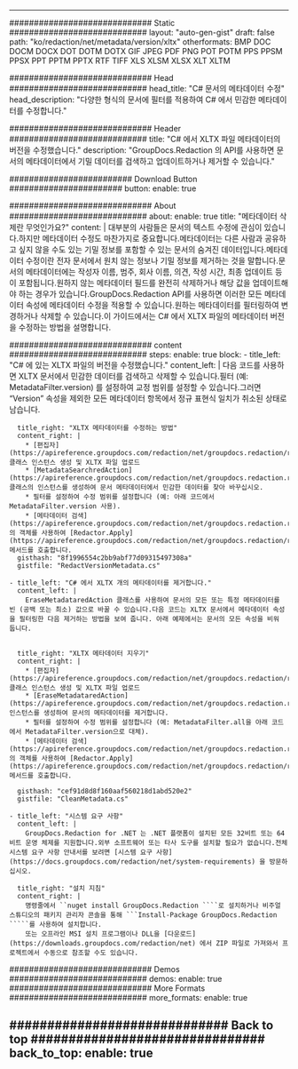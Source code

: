
---
############################# Static ############################
layout: "auto-gen-gist" 
draft: false
path: "ko/redaction/net/metadata/version/xltx"
otherformats: BMP DOC DOCM DOCX DOT DOTM DOTX GIF JPEG PDF PNG POT POTM PPS PPSM PPSX PPT PPTM PPTX RTF TIFF XLS XLSM XLSX XLT XLTM  

############################# Head ############################
head_title: "C# 문서의 메타데이터 수정"
head_description: "다양한 형식의 문서에 필터를 적용하여 C# 에서 민감한 메타데이터를 수정합니다."

############################# Header ############################
title: "C# 에서 XLTX 파일 메타데이터의 버전을 수정했습니다."
description: "GroupDocs.Redaction 의 API를 사용하면 문서의 메타데이터에서 기밀 데이터를 검색하고 업데이트하거나 제거할 수 있습니다."

######################### Download Button #######################
button:
    enable: true

############################# About ############################
about:
    enable: true
    title: "메타데이터 삭제란 무엇인가요?"
    content: |
        대부분의 사람들은 문서의 텍스트 수정에 관심이 있습니다.하지만 메타데이터 수정도 마찬가지로 중요합니다.메타데이터는 다른 사람과 공유하고 싶지 않을 수도 있는 기밀 정보를 포함할 수 있는 문서의 숨겨진 데이터입니다.메타데이터 수정이란 전자 문서에서 원치 않는 정보나 기밀 정보를 제거하는 것을 말합니다.문서의 메타데이터에는 작성자 이름, 범주, 회사 이름, 의견, 작성 시간, 최종 업데이트 등이 포함됩니다.원하지 않는 메타데이터 필드를 완전히 삭제하거나 해당 값을 업데이트해야 하는 경우가 있습니다.GroupDocs.Redaction API를 사용하면 이러한 모든 메타데이터 속성에 메타데이터 수정을 적용할 수 있습니다.원하는 메타데이터를 필터링하여 변경하거나 삭제할 수 있습니다.이 가이드에서는 C# 에서 XLTX 파일의 메타데이터 버전을 수정하는 방법을 설명합니다.

############################# content ############################
steps:
    enable: true
    block:
    - title_left: "C# 에 있는 XLTX 파일의 버전을 수정했습니다."
      content_left: |
        다음 코드를 사용하면 XLTX 문서에서 민감한 데이터를 검색하고 삭제할 수 있습니다.필터 (예: MetadataFilter.version) 를 설정하여 교정 범위를 설정할 수 있습니다.그러면 “Version” 속성을 제외한 모든 메타데이터 항목에서 정규 표현식 일치가 취소된 상태로 남습니다.
        

      title_right: "XLTX 메타데이터를 수정하는 방법"
      content_right: |
        * [편집자](https://apireference.groupdocs.com/redaction/net/groupdocs.redaction/redactor) 클래스 인스턴스 생성 및 XLTX 파일 업로드
        * [MetadataSearchredAction](https://apireference.groupdocs.com/redaction/net/groupdocs.redaction.redactions/metadatasearchredaction) 클래스의 인스턴스를 생성하여 문서 메타데이터에서 민감한 데이터를 찾아 바꾸십시오.
        * 필터를 설정하여 수정 범위를 설정합니다 (예: 아래 코드에서 MetadataFilter.version 사용).
        * [메타데이터 검색](https://apireference.groupdocs.com/redaction/net/groupdocs.redaction.redactions/metadatasearchredaction) 의 객체를 사용하여 [Redactor.Apply](https://apireference.groupdocs.com/redaction/net/groupdocs.redaction/redactor/methods/apply/index) 메서드를 호출합니다.        
      gisthash: "8f1996554c2bb9abf77d09315497308a"
      gistfile: "RedactVersionMetadata.cs"

    - title_left: "C# 에서 XLTX 개의 메타데이터를 제거합니다."
      content_left: |
        EraseMetadataredAction 클래스를 사용하여 문서의 모든 또는 특정 메타데이터를 빈 (공백 또는 최소) 값으로 바꿀 수 있습니다.다음 코드는 XLTX 문서에서 메타데이터 속성을 필터링한 다음 제거하는 방법을 보여 줍니다. 아래 예제에서는 문서의 모든 속성을 비워 둡니다.
        
        
      title_right: "XLTX 메타데이터 지우기"
      content_right: |
        * [편집자](https://apireference.groupdocs.com/redaction/net/groupdocs.redaction/redactor) 클래스 인스턴스 생성 및 XLTX 파일 업로드
        * [EraseMetadataredAction](https://apireference.groupdocs.com/redaction/net/groupdocs.redaction.redactions/erasemetadataredaction) 인스턴스를 생성하여 문서의 메타데이터를 제거합니다.
        * 필터를 설정하여 수정 범위를 설정합니다 (예: MetadataFilter.all을 아래 코드에서 MetadataFilter.version으로 대체). 
        * [메타데이터 검색](https://apireference.groupdocs.com/redaction/net/groupdocs.redaction.redactions/metadatasearchredaction) 의 객체를 사용하여 [Redactor.Apply](https://apireference.groupdocs.com/redaction/net/groupdocs.redaction/redactor/methods/apply/index) 메서드를 호출합니다.
        
      gisthash: "cef91d8d8f160aaf560218d1abd520e2"
      gistfile: "CleanMetadata.cs"

    - title_left: "시스템 요구 사항"
      content_left: |
        GroupDocs.Redaction for .NET 는 .NET 플랫폼이 설치된 모든 32비트 또는 64비트 운영 체제를 지원합니다.외부 소프트웨어 또는 타사 도구를 설치할 필요가 없습니다.전체 시스템 요구 사항 안내서를 보려면 [시스템 요구 사항](https://docs.groupdocs.com/redaction/net/system-requirements) 을 방문하십시오.
        
      title_right: "설치 지침"
      content_right: |
        명령줄에서 ``nuget install GroupDocs.Redaction ````로 설치하거나 비주얼 스튜디오의 패키지 관리자 콘솔을 통해 ```Install-Package GroupDocs.Redaction `````를 사용하여 설치합니다. 
        또는 오프라인 MSI 설치 프로그램이나 DLL을 [다운로드](https://downloads.groupdocs.com/redaction/net) 에서 ZIP 파일로 가져와서 프로젝트에서 수동으로 참조할 수도 있습니다.

############################# Demos ############################
demos:
    enable: true
############################# More Formats ############################
more_formats:
    enable: true

############################# Back to top ###############################
back_to_top:
    enable: true
---